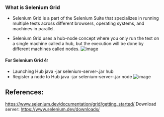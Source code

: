 ### What is Selenium Grid
+ Selenium Grid is a part of the Selenium Suite that specializes in running multiple tests across different browsers, operating systems, and machines in parallel.

+  Selenium Grid uses a hub-node concept where you only run the test on a single machine called a hub, but the execution will be done by different machines called nodes.
![image](https://github.com/user-attachments/assets/25c1cce2-f4b5-4e14-9c64-f14e186c4d20)

 #### For Selenium Grid 4: 
  -  Launching Hub
  java -jar selenium-server-<version>.jar hub 
  -  Register a node to Hub
  java -jar selenium-server-<version>.jar node
![image](https://github.com/user-attachments/assets/31ccb4fd-847e-4760-90e8-acccd080c91a)

## References:
https://www.selenium.dev/documentation/grid/getting_started/ 
Download server: https://www.selenium.dev/downloads/ 
